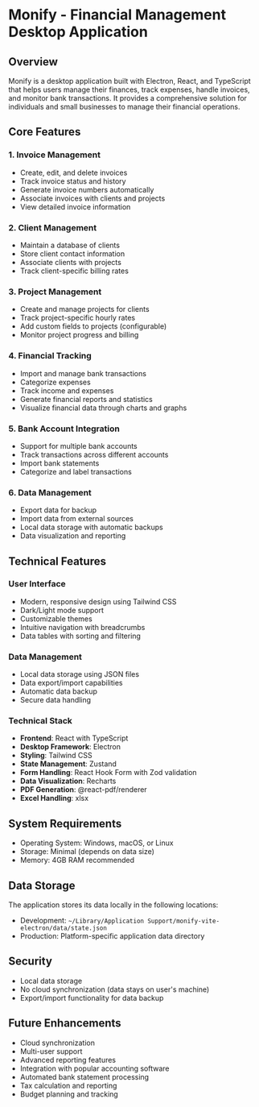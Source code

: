 # Monify - Financial Management Desktop Application

## Overview

Monify is a desktop application built with Electron, React, and TypeScript that helps users manage their finances, track expenses, handle invoices, and monitor bank transactions. It provides a comprehensive solution for individuals and small businesses to manage their financial operations.

## Core Features

### 1. Invoice Management

- Create, edit, and delete invoices
- Track invoice status and history
- Generate invoice numbers automatically
- Associate invoices with clients and projects
- View detailed invoice information

### 2. Client Management

- Maintain a database of clients
- Store client contact information
- Associate clients with projects
- Track client-specific billing rates

### 3. Project Management

- Create and manage projects for clients
- Track project-specific hourly rates
- Add custom fields to projects (configurable)
- Monitor project progress and billing

### 4. Financial Tracking

- Import and manage bank transactions
- Categorize expenses
- Track income and expenses
- Generate financial reports and statistics
- Visualize financial data through charts and graphs

### 5. Bank Account Integration

- Support for multiple bank accounts
- Track transactions across different accounts
- Import bank statements
- Categorize and label transactions

### 6. Data Management

- Export data for backup
- Import data from external sources
- Local data storage with automatic backups
- Data visualization and reporting

## Technical Features

### User Interface

- Modern, responsive design using Tailwind CSS
- Dark/Light mode support
- Customizable themes
- Intuitive navigation with breadcrumbs
- Data tables with sorting and filtering

### Data Management

- Local data storage using JSON files
- Data export/import capabilities
- Automatic data backup
- Secure data handling

### Technical Stack

- **Frontend**: React with TypeScript
- **Desktop Framework**: Electron
- **Styling**: Tailwind CSS
- **State Management**: Zustand
- **Form Handling**: React Hook Form with Zod validation
- **Data Visualization**: Recharts
- **PDF Generation**: @react-pdf/renderer
- **Excel Handling**: xlsx

## System Requirements

- Operating System: Windows, macOS, or Linux
- Storage: Minimal (depends on data size)
- Memory: 4GB RAM recommended

## Data Storage

The application stores its data locally in the following locations:

- Development: `~/Library/Application Support/monify-vite-electron/data/state.json`
- Production: Platform-specific application data directory

## Security

- Local data storage
- No cloud synchronization (data stays on user's machine)
- Export/import functionality for data backup

## Future Enhancements

- Cloud synchronization
- Multi-user support
- Advanced reporting features
- Integration with popular accounting software
- Automated bank statement processing
- Tax calculation and reporting
- Budget planning and tracking
